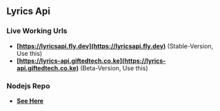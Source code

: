 ## Lyrics Api

### Live Working Urls
- **[https://lyricsapi.fly.dev](https://lyricsapi.fly.dev)** (Stable-Version, Use this)
- **[https://lyrics-api.giftedtech.co.ke](https://lyrics-api.giftedtech.co.ke)** (Beta-Version, Use this)

### Nodejs Repo
- **[See Here](https://github.com/mauricegift/lyricsapi-js)**





